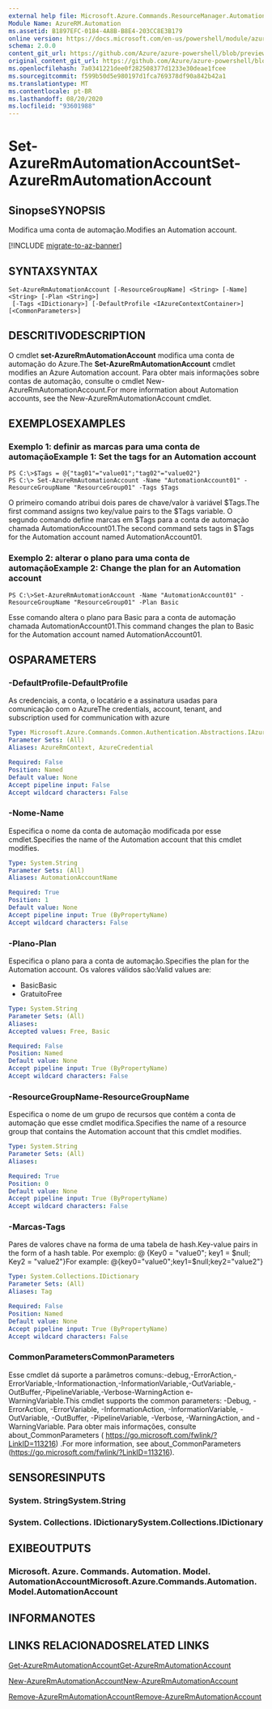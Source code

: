 ```yaml
---
external help file: Microsoft.Azure.Commands.ResourceManager.Automation.dll-Help.xml
Module Name: AzureRM.Automation
ms.assetid: B1897EFC-0184-4A8B-B8E4-203CC8E3B179
online version: https://docs.microsoft.com/en-us/powershell/module/azurerm.automation/set-azurermautomationaccount
schema: 2.0.0
content_git_url: https://github.com/Azure/azure-powershell/blob/preview/src/ResourceManager/Automation/Commands.Automation/help/Set-AzureRmAutomationAccount.md
original_content_git_url: https://github.com/Azure/azure-powershell/blob/preview/src/ResourceManager/Automation/Commands.Automation/help/Set-AzureRmAutomationAccount.md
ms.openlocfilehash: 7a0341221dee0f282508377d1233e30deae1fcee
ms.sourcegitcommit: f599b50d5e980197d1fca769378df90a842b42a1
ms.translationtype: MT
ms.contentlocale: pt-BR
ms.lasthandoff: 08/20/2020
ms.locfileid: "93601988"
---
```

# <span data-ttu-id="5e3bb-101">Set-AzureRmAutomationAccount</span><span class="sxs-lookup"><span data-stu-id="5e3bb-101">Set-AzureRmAutomationAccount</span></span>

## <span data-ttu-id="5e3bb-102">Sinopse</span><span class="sxs-lookup"><span data-stu-id="5e3bb-102">SYNOPSIS</span></span>
<span data-ttu-id="5e3bb-103">Modifica uma conta de automação.</span><span class="sxs-lookup"><span data-stu-id="5e3bb-103">Modifies an Automation account.</span></span>

[!INCLUDE [migrate-to-az-banner](../../includes/migrate-to-az-banner.md)]

## <span data-ttu-id="5e3bb-104">SYNTAX</span><span class="sxs-lookup"><span data-stu-id="5e3bb-104">SYNTAX</span></span>

```
Set-AzureRmAutomationAccount [-ResourceGroupName] <String> [-Name] <String> [-Plan <String>]
 [-Tags <IDictionary>] [-DefaultProfile <IAzureContextContainer>] [<CommonParameters>]
```

## <span data-ttu-id="5e3bb-105">DESCRITIVO</span><span class="sxs-lookup"><span data-stu-id="5e3bb-105">DESCRIPTION</span></span>
<span data-ttu-id="5e3bb-106">O cmdlet **set-AzureRmAutomationAccount** modifica uma conta de automação do Azure.</span><span class="sxs-lookup"><span data-stu-id="5e3bb-106">The **Set-AzureRmAutomationAccount** cmdlet modifies an Azure Automation account.</span></span>
<span data-ttu-id="5e3bb-107">Para obter mais informações sobre contas de automação, consulte o cmdlet New-AzureRmAutomationAccount.</span><span class="sxs-lookup"><span data-stu-id="5e3bb-107">For more information about Automation accounts, see the New-AzureRmAutomationAccount cmdlet.</span></span>

## <span data-ttu-id="5e3bb-108">EXEMPLOS</span><span class="sxs-lookup"><span data-stu-id="5e3bb-108">EXAMPLES</span></span>

### <span data-ttu-id="5e3bb-109">Exemplo 1: definir as marcas para uma conta de automação</span><span class="sxs-lookup"><span data-stu-id="5e3bb-109">Example 1: Set the tags for an Automation account</span></span>
```
PS C:\>$Tags = @{"tag01"="value01";"tag02"="value02"}
PS C:\> Set-AzureRmAutomationAccount -Name "AutomationAccount01" -ResourceGroupName "ResourceGroup01" -Tags $Tags
```

<span data-ttu-id="5e3bb-110">O primeiro comando atribui dois pares de chave/valor à variável $Tags.</span><span class="sxs-lookup"><span data-stu-id="5e3bb-110">The first command assigns two key/value pairs to the $Tags variable.</span></span>
<span data-ttu-id="5e3bb-111">O segundo comando define marcas em $Tags para a conta de automação chamada AutomationAccount01.</span><span class="sxs-lookup"><span data-stu-id="5e3bb-111">The second command sets tags in $Tags for the Automation account named AutomationAccount01.</span></span>

### <span data-ttu-id="5e3bb-112">Exemplo 2: alterar o plano para uma conta de automação</span><span class="sxs-lookup"><span data-stu-id="5e3bb-112">Example 2: Change the plan for an Automation account</span></span>
```
PS C:\>Set-AzureRmAutomationAccount -Name "AutomationAccount01" -ResourceGroupName "ResourceGroup01" -Plan Basic
```

<span data-ttu-id="5e3bb-113">Esse comando altera o plano para Basic para a conta de automação chamada AutomationAccount01.</span><span class="sxs-lookup"><span data-stu-id="5e3bb-113">This command changes the plan to Basic for the Automation account named AutomationAccount01.</span></span>

## <span data-ttu-id="5e3bb-114">OS</span><span class="sxs-lookup"><span data-stu-id="5e3bb-114">PARAMETERS</span></span>

### <span data-ttu-id="5e3bb-115">-DefaultProfile</span><span class="sxs-lookup"><span data-stu-id="5e3bb-115">-DefaultProfile</span></span>
<span data-ttu-id="5e3bb-116">As credenciais, a conta, o locatário e a assinatura usadas para comunicação com o Azure</span><span class="sxs-lookup"><span data-stu-id="5e3bb-116">The credentials, account, tenant, and subscription used for communication with azure</span></span>

```yaml
Type: Microsoft.Azure.Commands.Common.Authentication.Abstractions.IAzureContextContainer
Parameter Sets: (All)
Aliases: AzureRmContext, AzureCredential

Required: False
Position: Named
Default value: None
Accept pipeline input: False
Accept wildcard characters: False
```

### <span data-ttu-id="5e3bb-117">-Nome</span><span class="sxs-lookup"><span data-stu-id="5e3bb-117">-Name</span></span>
<span data-ttu-id="5e3bb-118">Especifica o nome da conta de automação modificada por esse cmdlet.</span><span class="sxs-lookup"><span data-stu-id="5e3bb-118">Specifies the name of the Automation account that this cmdlet modifies.</span></span>

```yaml
Type: System.String
Parameter Sets: (All)
Aliases: AutomationAccountName

Required: True
Position: 1
Default value: None
Accept pipeline input: True (ByPropertyName)
Accept wildcard characters: False
```

### <span data-ttu-id="5e3bb-119">-Plano</span><span class="sxs-lookup"><span data-stu-id="5e3bb-119">-Plan</span></span>
<span data-ttu-id="5e3bb-120">Especifica o plano para a conta de automação.</span><span class="sxs-lookup"><span data-stu-id="5e3bb-120">Specifies the plan for the Automation account.</span></span>
<span data-ttu-id="5e3bb-121">Os valores válidos são:</span><span class="sxs-lookup"><span data-stu-id="5e3bb-121">Valid values are:</span></span>
- <span data-ttu-id="5e3bb-122">Basic</span><span class="sxs-lookup"><span data-stu-id="5e3bb-122">Basic</span></span>
- <span data-ttu-id="5e3bb-123">Gratuito</span><span class="sxs-lookup"><span data-stu-id="5e3bb-123">Free</span></span>

```yaml
Type: System.String
Parameter Sets: (All)
Aliases:
Accepted values: Free, Basic

Required: False
Position: Named
Default value: None
Accept pipeline input: True (ByPropertyName)
Accept wildcard characters: False
```

### <span data-ttu-id="5e3bb-124">-ResourceGroupName</span><span class="sxs-lookup"><span data-stu-id="5e3bb-124">-ResourceGroupName</span></span>
<span data-ttu-id="5e3bb-125">Especifica o nome de um grupo de recursos que contém a conta de automação que esse cmdlet modifica.</span><span class="sxs-lookup"><span data-stu-id="5e3bb-125">Specifies the name of a resource group that contains the Automation account that this cmdlet modifies.</span></span>

```yaml
Type: System.String
Parameter Sets: (All)
Aliases:

Required: True
Position: 0
Default value: None
Accept pipeline input: True (ByPropertyName)
Accept wildcard characters: False
```

### <span data-ttu-id="5e3bb-126">-Marcas</span><span class="sxs-lookup"><span data-stu-id="5e3bb-126">-Tags</span></span>
<span data-ttu-id="5e3bb-127">Pares de valores chave na forma de uma tabela de hash.</span><span class="sxs-lookup"><span data-stu-id="5e3bb-127">Key-value pairs in the form of a hash table.</span></span> <span data-ttu-id="5e3bb-128">Por exemplo: @ {Key0 = "value0"; key1 = $null; Key2 = "value2"}</span><span class="sxs-lookup"><span data-stu-id="5e3bb-128">For example: @{key0="value0";key1=$null;key2="value2"}</span></span>

```yaml
Type: System.Collections.IDictionary
Parameter Sets: (All)
Aliases: Tag

Required: False
Position: Named
Default value: None
Accept pipeline input: True (ByPropertyName)
Accept wildcard characters: False
```

### <span data-ttu-id="5e3bb-129">CommonParameters</span><span class="sxs-lookup"><span data-stu-id="5e3bb-129">CommonParameters</span></span>
<span data-ttu-id="5e3bb-130">Esse cmdlet dá suporte a parâmetros comuns:-debug,-ErrorAction,-ErrorVariable,-Informationaction,-InformationVariable,-OutVariable,-OutBuffer,-PipelineVariable,-Verbose-WarningAction e-WarningVariable.</span><span class="sxs-lookup"><span data-stu-id="5e3bb-130">This cmdlet supports the common parameters: -Debug, -ErrorAction, -ErrorVariable, -InformationAction, -InformationVariable, -OutVariable, -OutBuffer, -PipelineVariable, -Verbose, -WarningAction, and -WarningVariable.</span></span> <span data-ttu-id="5e3bb-131">Para obter mais informações, consulte about_CommonParameters ( https://go.microsoft.com/fwlink/?LinkID=113216) .</span><span class="sxs-lookup"><span data-stu-id="5e3bb-131">For more information, see about_CommonParameters (https://go.microsoft.com/fwlink/?LinkID=113216).</span></span>

## <span data-ttu-id="5e3bb-132">SENSORES</span><span class="sxs-lookup"><span data-stu-id="5e3bb-132">INPUTS</span></span>

### <span data-ttu-id="5e3bb-133">System. String</span><span class="sxs-lookup"><span data-stu-id="5e3bb-133">System.String</span></span>

### <span data-ttu-id="5e3bb-134">System. Collections. IDictionary</span><span class="sxs-lookup"><span data-stu-id="5e3bb-134">System.Collections.IDictionary</span></span>

## <span data-ttu-id="5e3bb-135">EXIBE</span><span class="sxs-lookup"><span data-stu-id="5e3bb-135">OUTPUTS</span></span>

### <span data-ttu-id="5e3bb-136">Microsoft. Azure. Commands. Automation. Model. AutomationAccount</span><span class="sxs-lookup"><span data-stu-id="5e3bb-136">Microsoft.Azure.Commands.Automation.Model.AutomationAccount</span></span>

## <span data-ttu-id="5e3bb-137">INFORMA</span><span class="sxs-lookup"><span data-stu-id="5e3bb-137">NOTES</span></span>

## <span data-ttu-id="5e3bb-138">LINKS RELACIONADOS</span><span class="sxs-lookup"><span data-stu-id="5e3bb-138">RELATED LINKS</span></span>

[<span data-ttu-id="5e3bb-139">Get-AzureRmAutomationAccount</span><span class="sxs-lookup"><span data-stu-id="5e3bb-139">Get-AzureRmAutomationAccount</span></span>](./Get-AzureRmAutomationAccount.md)

[<span data-ttu-id="5e3bb-140">New-AzureRmAutomationAccount</span><span class="sxs-lookup"><span data-stu-id="5e3bb-140">New-AzureRmAutomationAccount</span></span>](./New-AzureRmAutomationAccount.md)

[<span data-ttu-id="5e3bb-141">Remove-AzureRmAutomationAccount</span><span class="sxs-lookup"><span data-stu-id="5e3bb-141">Remove-AzureRmAutomationAccount</span></span>](./Remove-AzureRmAutomationAccount.md)
